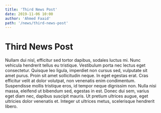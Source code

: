 ```yaml
---
title: 'Third News Post'
date: 2019-11-06 10:00
author: 'Ahmed Faaid'
path: '/news/third-news-post'
---
```


# Third News Post

Nullam dui nisl, efficitur sed tortor dapibus, sodales luctus mi. Nunc vehicula hendrerit tellus eu tristique. Vestibulum porta nec lectus eget consectetur. Quisque leo ligula, imperdiet non cursus sed, vulputate sit amet purus. Proin sit amet sollicitudin neque. In eget egestas erat. Cras efficitur velit at dolor volutpat, non venenatis enim condimentum. Suspendisse mollis tristique eros, id tempor neque dignissim non. Nulla nisi massa, eleifend ut bibendum sed, egestas in est. Donec dui sem, varius eget diam nec, dapibus suscipit mauris. Ut pretium ultrices augue, eget ultricies dolor venenatis et. Integer ut ultrices metus, scelerisque hendrerit libero.
